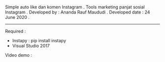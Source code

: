Simple auto like dan komen Instagram .
Tools marketing panjat sosial Instagram .
Developed by : Ananda Rauf Maududi .
Developed date : 24 June 2020 .
_____________________________________________________________________________________________________________________________________________________________________________

Required : 
- Instapy : pip install instapy 
- Visual Studio 2017 

Video demo : 
